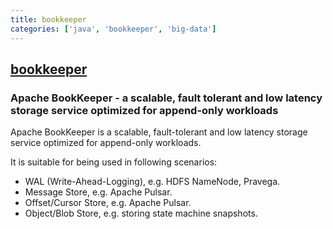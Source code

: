 ```yaml
---
title: bookkeeper
categories: ['java', 'bookkeeper', 'big-data']
---
```

## [bookkeeper](https://github.com/apache/bookkeeper)

### Apache BookKeeper - a scalable, fault tolerant and low latency storage service optimized for append-only workloads


Apache BookKeeper is a scalable, fault-tolerant and low latency storage service optimized for append-only workloads.

It is suitable for being used in following scenarios:

- WAL (Write-Ahead-Logging), e.g. HDFS NameNode, Pravega.
- Message Store, e.g. Apache Pulsar.
- Offset/Cursor Store, e.g. Apache Pulsar.
- Object/Blob Store, e.g. storing state machine snapshots.
